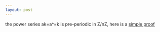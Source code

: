 ```yaml
---
layout: post
---
```


the power series ak=a^=k is pre-periodic in Z/nZ,
here is a [simple proof](/articles/2013-08-23/2013-08-23.pdf)



